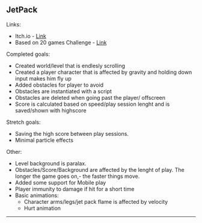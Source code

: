 ## **JetPack**
Links:
- Itch.io - [Link](https://laimonukas.itch.io/jetpack-game "Link")
- Based on 20 games Challenge - [Link](https://20_games_challenge.gitlab.io/challenge/ "Link")

Completed goals:
- Created world/level that is endlesly scrolling 
- Created a player character that is affected by gravity and holding down input makes him fly up
- Added obstacles for player to avoid
- Obstacles are instantiated with a script
- Obstacles are deleted when going past the player/ offscreen
- Score is calculated based on speed/play session lenght and is saved/shown with highscore

Stretch goals:
- Saving the high score between play sessions.
- Minimal particle effects

Other:
- Level background is paralax.
- Obstacles/Score/Background are affected by the lenght of play. The longer the game goes on,- the faster things move.
- Added some support for Mobile play
- Player immunity to damage if hit for a short time
- Basic animations:
  - Character arms/legs/jet pack flame is affected by velocity
  - Hurt animation

------------

